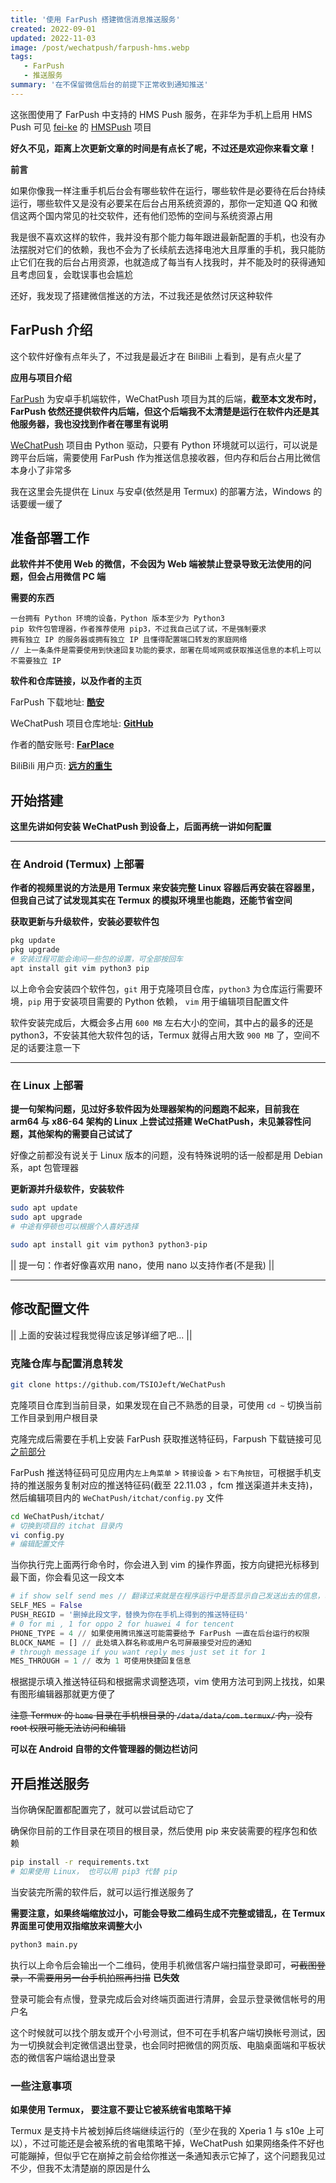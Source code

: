 ```yaml
---
title: '使用 FarPush 搭建微信消息推送服务'
created: 2022-09-01
updated: 2022-11-03
image: /post/wechatpush/farpush-hms.webp
tags: 
   - FarPush
   - 推送服务
summary: '在不保留微信后台的前提下正常收到通知推送'
---
```


这张图使用了 FarPush 中支持的 HMS Push 服务，在非华为手机上启用 HMS Push 可见 [fei-ke](https://github.com/fei-ke/) 的 [HMSPush](https://github.com/fei-ke/HMSPush) 项目

**好久不见，距离上次更新文章的时间是有点长了呢，不过还是欢迎你来看文章！**

**前言**

如果你像我一样注重手机后台会有哪些软件在运行，哪些软件是必要待在后台持续运行，哪些软件又是没有必要呆在后台占用系统资源的，那你一定知道 QQ 和微信这两个国内常见的社交软件，还有他们恐怖的空间与系统资源占用

我是很不喜欢这样的软件，我并没有那个能力每年跟进最新配置的手机，也没有办法摆脱对它们的依赖，我也不会为了长续航去选择电池大且厚重的手机，我只能防止它们在我的后台占用资源，也就造成了每当有人找我时，并不能及时的获得通知且考虑回复，会耽误事也会尴尬

还好，我发现了搭建微信推送的方法，不过我还是依然讨厌这种软件

## FarPush 介绍

这个软件好像有点年头了，不过我是最近才在 BiliBili 上看到，是有点火星了

**应用与项目介绍**

[FarPush](https://www.coolapk.com/apk/com.farplace.farpush) 为安卓手机端软件，WeChatPush 项目为其的后端，**截至本文发布时，FarPush 依然还提供软件内后端，但这个后端我不太清楚是运行在软件内还是其他服务器，我也没找到作者在哪里有说明**

[WeChatPush](https://github.com/TSIOJeft/WeChatPush) 项目由 Python 驱动，只要有 Python 环境就可以运行，可以说是跨平台后端，需要使用 FarPush 作为推送信息接收器，但内存和后台占用比微信本身小了非常多

我在这里会先提供在 Linux 与安卓(依然是用 Termux) 的部署方法，Windows 的话要缓一缓了

## 准备部署工作

**此软件并不使用 Web 的微信，不会因为 Web 端被禁止登录导致无法使用的问题，但会占用微信 PC 端**

**需要的东西**

```text
一台拥有 Python 环境的设备，Python 版本至少为 Python3
pip 软件包管理器，作者推荐使用 pip3，不过我自己试了试，不是强制要求
拥有独立 IP 的服务器或拥有独立 IP 且懂得配置端口转发的家庭网络
// 上一条条件是需要使用到快速回复功能的要求，部署在局域网或获取推送信息的本机上可以不需要独立 IP
```

**软件和仓库链接，以及作者的主页**

FarPush 下载地址: [__酷安__](https://www.coolapk.com/apk/com.farplace.farpush)

WeChatPush 项目仓库地址: [__GitHub__](https://github.com/TSIOJeft/WeChatPush)

作者的酷安账号: [__FarPlace__](https://www.coolapk.com/u/2838135)

BiliBili 用户页: [__远方的重生__](https://sapce.bilibili.com/10721579)

## 开始搭建

**这里先讲如何安装 WeChatPush 到设备上，后面再统一讲如何配置**

------------

### 在 Android (Termux) 上部署

**作者的视频里说的方法是用 Termux 来安装完整 Linux 容器后再安装在容器里，但我自己试了试发现其实在 Termux 的模拟环境里也能跑，还能节省空间**

**获取更新与升级软件，安装必要软件包**

```bash
pkg update
pkg upgrade
# 安装过程可能会询问一些包的设置，可全部按回车
apt install git vim python3 pip
```

以上命令会安装四个软件包，`git` 用于克隆项目仓库，`python3` 为仓库运行需要环境，`pip` 用于安装项目需要的 Python 依赖， `vim` 用于编辑项目配置文件

软件安装完成后，大概会多占用 `600 MB` 左右大小的空间，其中占的最多的还是 python3，不安装其他大软件包的话，Termux 就得占用大致 `900 MB` 了，空间不足的话要注意一下

------------

### 在 Linux 上部署

**提一句架构问题，见过好多软件因为处理器架构的问题跑不起来，目前我在 arm64 与 x86-64 架构的 Linux 上尝试过搭建 WeChatPush，未见兼容性问题，其他架构的需要自己试试了**

好像之前都没有说关于 Linux 版本的问题，没有特殊说明的话一般都是用 Debian 系，apt 包管理器

**更新源并升级软件，安装软件**

```bash
sudo apt update
sudo apt upgrade
# 中途有停顿也可以根据个人喜好选择
```

```bash
sudo apt install git vim python3 python3-pip
```

|| 提一句：作者好像喜欢用 nano，使用 nano 以支持作者(不是我) ||

------------

## 修改配置文件

|| 上面的安装过程我觉得应该足够详细了吧... ||

### 克隆仓库与配置消息转发

```bash
git clone https://github.com/TSIOJeft/WeChatPush
```

克隆项目仓库到当前目录，如果发现在自己不熟悉的目录，可使用 `cd ~` 切换当前工作目录到用户根目录

克隆完成后需要在手机上安装 FarPush 获取推送特征码，Farpush 下载链接可见[之前部分](/post/wechatpush/#准备部署工作)

FarPush 推送特征码可见应用内`左上角菜单` > `转接设备` > `右下角按钮`，可根据手机支持的推送服务复制对应的推送特征码(截至 22.11.03 ，fcm 推送渠道并未支持)，然后编辑项目内的 `WeChatPush/itchat/config.py` 文件

```bash
cd WeChatPush/itchat/ 
# 切换到项目的 itchat 目录内
vi config.py
# 编辑配置文件
```

当你执行完上面两行命令时，你会进入到 vim 的操作界面，按方向键把光标移到最下面，你会看见这一段文本

```python
# if show self send mes // 翻译过来就是在程序运行中是否显示自己发送出去的信息，改下一行
SELF_MES = False 
PUSH_REGID = '删掉此段文字，替换为你在手机上得到的推送特征码'
# 0 for mi , 1 for oppo 2 for huawei 4 for tencent 
PHONE_TYPE = 4 // 如果使用腾讯推送可能需要给予 FarPush 一直在后台运行的权限
BLOCK_NAME = [] // 此处填入群名称或用户名可屏蔽接受对应的通知
# through message if you want reply mes just set it for 1
MES_THROUGH = 1 // 改为 1 可使用快捷回复信息
```

根据提示填入推送特征码和根据需求调整选项，vim 使用方法可到网上找找，如果有图形编辑器那就更方便了

~~注意 Termux 的 `home` 目录在手机根目录的 `/data/data/com.termux/` 内，没有 root 权限可能无法访问和编辑~~

**可以在 Android 自带的文件管理器的侧边栏访问**

## 开启推送服务

当你确保配置都配置完了，就可以尝试启动它了

确保你目前的工作目录在项目的根目录，然后使用 pip 来安装需要的程序包和依赖

```bash
pip install -r requirements.txt
# 如果使用 Linux， 也可以用 pip3 代替 pip
```

当安装完所需的软件后，就可以运行推送服务了

**需要注意，如果终端缩放过小，可能会导致二维码生成不完整或错乱，在 Termux 界面里可使用双指缩放来调整大小**

```bash
python3 main.py
```

执行以上命令后会输出一个二维码，使用手机微信客户端扫描登录即可，~~可截图登录，不需要用另一台手机拍照再扫描~~ **已失效**

登录可能会有点慢，登录完成后会对终端页面进行清屏，会显示登录微信帐号的用户名

这个时候就可以找个朋友或开个小号测试，但不可在手机客户端切换帐号测试，因为一切换就会判定微信退出登录，也会同时把微信的网页版、电脑桌面端和平板状态的微信客户端给退出登录

### 一些注意事项

**如果使用 Termux， 要注意不要让它被系统省电策略干掉**

Termux 是支持卡片被划掉后终端继续运行的（至少在我的 Xperia 1 与 s10e 上可以），不过可能还是会被系统的省电策略干掉，WeChatPush 如果网络条件不好也可能蹦掉，但似乎它在崩掉之前会给你推送一条通知表示它掉了，这个问题我见过不少，但我不太清楚崩的原因是什么
